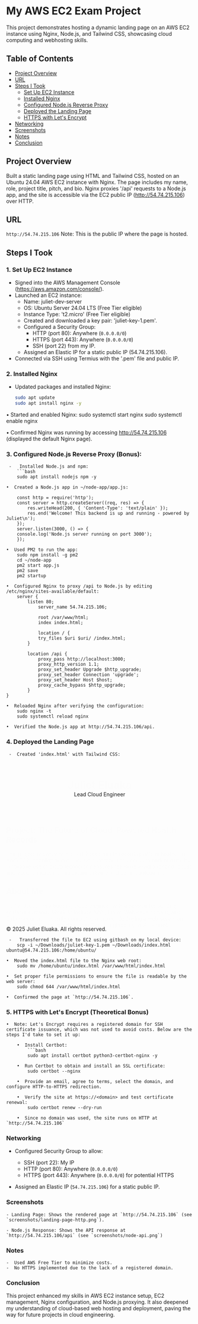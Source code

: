 # My AWS EC2 Exam Project 

This project demonstrates hosting a dynamic landing page on an AWS EC2 instance using Nginx, Node.js, and Tailwind CSS, showcasing cloud computing and webhosting skills.

## Table of Contents
- [Project Overview](#project-overview)
- [URL](#url)
- [Steps I Took](#steps-i-took)
  - [Set Up EC2 Instance](#1-set-up-ec2-instance)
  - [Installed Nginx](#2-installed-nginx)
  - [Configured Node.js Reverse Proxy](#3-configured-nodejs-reverse-proxy-bonus)
  - [Deployed the Landing Page](#4-deployed-the-landing-page)
  - [HTTPS with Let's Encrypt](#5-https-with-lets-encrypt-theoretical-bonus)
- [Networking](#networking)
- [Screenshots](#screenshots)
- [Notes](#notes)
- [Conclusion](#conclusion)

## Project Overview
Built a static landing page using HTML and Tailwind CSS, hosted on an Ubuntu 24.04 AWS EC2 instance with Nginx. The page includes my name, role, project title, pitch, and bio. Nginx proxies '/api' requests to a Node.js app, and the site is accessible via the EC2 public IP (http://54.74.215.106) over HTTP.

## URL
`http://54.74.215.106`
Note: This is the public IP where the page is hosted.

## Steps I Took

### 1. Set Up EC2 Instance
- Signed into the AWS Management Console (https://aws.amazon.com/console/).
- Launched an EC2 instance:
  - Name: juliet-dev-server
  - OS: Ubuntu Server 24.04 LTS (Free Tier eligible)
  - Instance Type: 't2.micro' (Free Tier eligible)
  - Created and downloaded a key pair: 'juliet-key-1.pem'.
  - Configured a Security Group:
	 - HTTP (port 80): Anywhere (`0.0.0.0/0`)
	 - HTTPS (port 443): Anywhere (`0.0.0.0/0`)
	 - SSH (port 22) from my IP.
  - Assigned an Elastic IP for a static public IP (54.74.215.106).
- Connected via SSH using Termius with the '.pem' file and public IP.


### 2. Installed Nginx
- Updated packages and installed Nginx:
 	```bash
  	sudo apt update
  	sudo apt install nginx -y


•  Started and enabled Nginx:
	sudo systemctl start nginx
	sudo systemctl enable nginx

•  Confirmed Nginx was running by accessing http://54.74.215.106 (displayed the default Nginx page).


### 3. Configured Node.js Reverse Proxy (Bonus):

	 -   Installed Node.js and npm:
		```bash
		sudo apt install nodejs npm -y

	•  Created a Node.js app in ~/node-app/app.js:

		const http = require('http');
		const server = http.createServer((req, res) => {
  			res.writeHead(200, { 'Content-Type': 'text/plain' });
  			res.end('Welcome! This backend is up and running - powered by Juliet\n');
		});
		server.listen(3000, () => {
  		console.log('Node.js server running on port 3000');
		});

	•  Used PM2 to run the app:
		sudo npm install -g pm2
		cd ~/node-app
		pm2 start app.js
		pm2 save
		pm2 startup

	•  Configured Nginx to proxy /api to Node.js by editing /etc/nginx/sites-available/default:
		server {
   			listen 80;
    			server_name 54.74.215.106;

    			root /var/www/html;
    			index index.html;

    			location / {
        		try_files $uri $uri/ /index.html;
    		}

    		location /api {
        		proxy_pass http://localhost:3000;
        		proxy_http_version 1.1;
        		proxy_set_header Upgrade $http_upgrade;
        		proxy_set_header Connection 'upgrade';
        		proxy_set_header Host $host;
        		proxy_cache_bypass $http_upgrade;
    		}
   	}

	•  Reloaded Nginx after verifying the configuration:
		sudo nginx -t
		sudo systemctl reload nginx

	•  Verified the Node.js app at http://54.74.215.106/api.



### 4. Deployed the Landing Page

	 -  Created 'index.html' with Tailwind CSS:

<!DOCTYPE html>
<html lang="en">
<head>
    <meta charset="UTF-8">
    <meta name="viewport" content="width=device-width, initial-scale=1.0">
    <title>The Future of Cloud-Powered Health Records</title>
    <script src="https://cdn.tailwindcss.com"></script>
    <style>
        .animate-fade-in { animation: fadeIn 1s ease-in-out; }
        @keyframes fadeIn { 0% { opacity: 0; transform: translateY(20px); } 100% { opacity: 1; transform: translateY(0); } }
 	h2:hover {
        	background-color: #3b82f6;
        	color: white;
        	transition: all 0.3s ease;
        	cursor: pointer;
        	padding: 0.25rem 0.5rem;
        	border-radius: 0.25rem;
    </style>
</head>
<body class="bg-gray-100 font-sans">
    <header class="bg-blue-900 text-white text-center py-12">
        <h1 class="text-4xl font-bold animate-fade-in">Juliet Eluaka</h1>
        <p class="text-xl mt-2">Lead Cloud Engineer</p>
    </header>
    <main class="max-w-4xl mx-auto p-6">
        <section class="bg-white rounded-lg shadow-md p-6 mb-6 animate-fade-in">
            <h2 class="text-2xl font-semibold text-blue-600">Project: The Future of Cloud-Powered Health Records</h2>
            <p class="mt-4">This project showcases a cloud-based health records platform hosted on AWS EC2, enabling secure, scalable storage and access to patient data. Its innovative use of cloud technology ensures real-time availability and robust encryption, improving healthcare delivery and patient outcomes.</p>
        </section>
        <section class="bg-white rounded-lg shadow-md p-6 animate-fade-in">
            <h2 class="text-2xl font-semibold text-blue-600">About Me</h2>
            <p class="mt-4">Hi, I'm Juliet. I'm a budding cloud engineer with a passion for building scalable systems. My skills include AWS, Linux, Web development, and Cybersecurity. I recently completed a project deploying a web server on EC2, and I'm pursuing a degree in Cloud Engineering at AltSchool.</p>
        </section>
    </main>
    <footer class="bg-blue-900 text-white text-center py-4">
        <p>&copy 2025 Juliet Eluaka. All rights reserved.</p>
    </footer>
</body>
</html>

	 -   Transferred the file to EC2 using gitbash on my local device:
		scp -i ~/Downloads/juliet-key-1.pem ~/Downloads/index.html ubuntu@54.74.215.106:/home/ubuntu/

	•  Moved the index.html file to the Nginx web root:
		sudo mv /home/ubuntu/index.html /var/www/html/index.html

	•  Set proper file permissions to ensure the file is readable by the web server:
		sudo chmod 644 /var/www/html/index.html

	•  Confirmed the page at `http://54.74.215.106`.



### 5. HTTPS with Let's Encrypt (Theoretical Bonus)

	•  Note: Let's Encrypt requires a registered domain for SSH certificate issuance, which was not used to avoid costs. Below are the steps I'd take to set it up:

		•  Install Certbot:
			```bash
			sudo apt install certbot python3-certbot-nginx -y

		•  Run Certbot to obtain and install an SSL certificate:
			sudo certbot --nginx

		•  Provide an email, agree to terms, select the domain, and configure HTTP-to-HTTPS redirection.

		•  Verify the site at https://<domain> and test certificate renewal:
			sudo certbot renew --dry-run

		•  Since no domain was used, the site runs on HTTP at `http://54.74.215.106`

### Networking
 -   Configured Security Group to allow:
	 -  SSH (port 22): My IP
	 -  HTTP (port 80): Anywhere (`0.0.0.0/0`)
	 -  HTTPS (port 443): Anywhere (`0.0.0.0/0`) for potential HTTPS

 - Assigned an Elastic IP (`54.74.215.106`) for a static public IP.




### Screenshots
	- Landing Page: Shows the rendered page at `http://54.74.215.106` (see `screenshots/landing-page-http.png`).
	
	- Node.js Response: Shows the API response at `http://54.74.215.106/api` (see `screenshots/node-api.png`)


### Notes
	-  Used AWS Free Tier to minimize costs.
	-  No HTTPS implemented due to the lack of a registered domain.

### Conclusion
This project enhanced my skills in AWS EC2 instance setup, EC2 management, Nginx configuration, and Node.js proxying. It also deepened my understanding of cloud-based web hosting and deployment, paving the way for future projects in cloud engineering.
